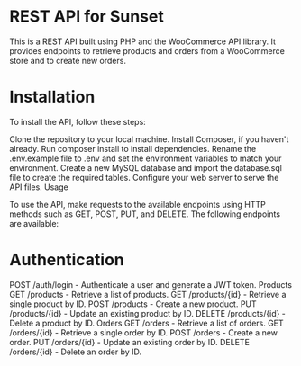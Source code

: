 # REST API for Sunset

This is a REST API built using PHP and the WooCommerce API library. It provides endpoints to retrieve products and orders from a WooCommerce store and to create new orders.

# Installation

To install the API, follow these steps:

Clone the repository to your local machine.
Install Composer, if you haven't already.
Run composer install to install dependencies.
Rename the .env.example file to .env and set the environment variables to match your environment.
Create a new MySQL database and import the database.sql file to create the required tables.
Configure your web server to serve the API files.
Usage

To use the API, make requests to the available endpoints using HTTP methods such as GET, POST, PUT, and DELETE. The following endpoints are available:

# Authentication
POST /auth/login - Authenticate a user and generate a JWT token.
Products
GET /products - Retrieve a list of products.
GET /products/{id} - Retrieve a single product by ID.
POST /products - Create a new product.
PUT /products/{id} - Update an existing product by ID.
DELETE /products/{id} - Delete a product by ID.
Orders
GET /orders - Retrieve a list of orders.
GET /orders/{id} - Retrieve a single order by ID.
POST /orders - Create a new order.
PUT /orders/{id} - Update an existing order by ID.
DELETE /orders/{id} - Delete an order by ID.